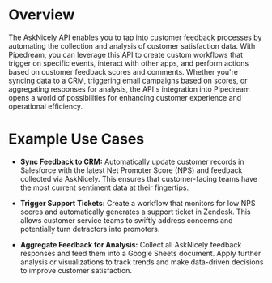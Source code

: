 # Overview

The AskNicely API enables you to tap into customer feedback processes by automating the collection and analysis of customer satisfaction data. With Pipedream, you can leverage this API to create custom workflows that trigger on specific events, interact with other apps, and perform actions based on customer feedback scores and comments. Whether you're syncing data to a CRM, triggering email campaigns based on scores, or aggregating responses for analysis, the API's integration into Pipedream opens a world of possibilities for enhancing customer experience and operational efficiency.

# Example Use Cases

- **Sync Feedback to CRM:** Automatically update customer records in Salesforce with the latest Net Promoter Score (NPS) and feedback collected via AskNicely. This ensures that customer-facing teams have the most current sentiment data at their fingertips.

- **Trigger Support Tickets:** Create a workflow that monitors for low NPS scores and automatically generates a support ticket in Zendesk. This allows customer service teams to swiftly address concerns and potentially turn detractors into promoters.

- **Aggregate Feedback for Analysis:** Collect all AskNicely feedback responses and feed them into a Google Sheets document. Apply further analysis or visualizations to track trends and make data-driven decisions to improve customer satisfaction.
